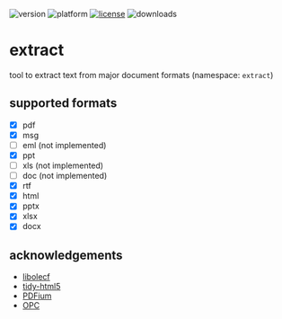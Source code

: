 ![version](https://img.shields.io/badge/version-20%2B-E23089)
![platform](https://img.shields.io/static/v1?label=platform&message=mac-intel%20|%20mac-arm%20|%20win-64&color=blue)
[![license](https://img.shields.io/github/license/miyako/extract)](LICENSE)
![downloads](https://img.shields.io/github/downloads/miyako/extract/total)


# extract
tool to extract text from major document formats (namespace: `extract`)

## supported formats

- [x] pdf
- [x] msg
- [ ] eml (not implemented) 
- [x] ppt
- [ ] xls (not implemented)
- [ ] doc (not implemented)
- [x] rtf
- [x] html
- [x] pptx
- [x] xlsx
- [x] docx

## acknowledgements

* [libolecf](https://github.com/libyal/libolecf)
* [tidy-html5](https://github.com/htacg/tidy-html5)
* [PDFium](https://github.com/PDFium/PDFium)
* [OPC](https://github.com/freuter/libopc)
